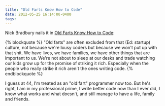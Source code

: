 ```yaml
---
title: "Old Farts Know How to Code"
date: 2012-05-25 16:14:00-0400
tags: 
---
```


Nick Bradbury nails it in [Old Farts Know How to Code](http://nick.typepad.com/blog/2012/05/old-farts-know-how-to-code.html):

{% blockquote %}
"Old farts" are often excluded from that (Ed: startup) culture, not because we're lousy coders but because we won't put up with that shit. We have lives, we have families, we have other things that are important to us. We're not about to sleep at our desks and trade watching our kids grow up for the promise of striking it rich. Especially when the people who really strike it rich aren't the ones writing code.
{% endblockquote %}

I guess at 44, I'm treated as an "old fart" programmer now too. But he's right, I am in my professional prime, I write better code now than I ever did, I know what works and what doesn't, and still manage to have a life, family and friends.
